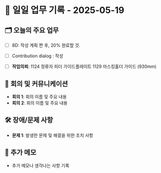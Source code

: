 # 📅 일일 업무 기록 - 2025-05-19

## 🗂 오늘의 주요 업무
- [ ] 8D: 작성 계획 짠 후, 20% 완료할 것.
- [ ] Contribution dialog : 작성
- [ ] **작업의뢰**: 
      1124 정류자 피더 가이드플레이트
      1129 마스킹홀더 가이드 (930mm)


## 🔄 회의 및 커뮤니케이션
- **회의 1**: 회의 이름 및 주요 내용
- **회의 2**: 회의 이름 및 주요 내용

## 🛠 장애/문제 사항
- **문제 1**: 발생한 문제 및 해결을 위한 조치 사항


## 📝 추가 메모
- 추가 메모나 생각나는 사항 기록
